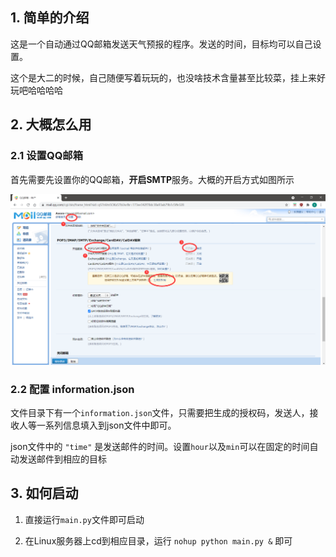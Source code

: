 ## 1. 简单的介绍

这是一个自动通过QQ邮箱发送天气预报的程序。发送的时间，目标均可以自己设置。

这个是大二的时候，自己随便写着玩玩的，也没啥技术含量甚至比较菜，挂上来好玩吧哈哈哈哈

## 2. 大概怎么用

### 2.1 设置QQ邮箱

首先需要先设置你的QQ邮箱，**开启SMTP**服务。大概的开启方式如图所示

![alt](img/1.png)

### 2.2 配置 information.json

文件目录下有一个`information.json`文件，只需要把生成的授权码，发送人，接收人等一系列信息填入到json文件中即可。

json文件中的 `"time"` 是发送邮件的时间。设置`hour`以及`min`可以在固定的时间自动发送邮件到相应的目标

## 3. 如何启动

1. 直接运行`main.py`文件即可启动

2. 在Linux服务器上cd到相应目录，运行 `nohup python main.py &` 即可